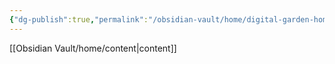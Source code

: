 ```yaml
---
{"dg-publish":true,"permalink":"/obsidian-vault/home/digital-garden-home/","tags":["gardenEntry"],"noteIcon":""}
---
```




[[Obsidian Vault/home/content\|content]] 
